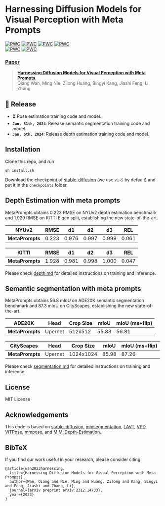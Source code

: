 # Harnessing Diffusion Models for Visual Perception with Meta Prompts

[![PWC](https://img.shields.io/endpoint.svg?url=https://paperswithcode.com/badge/harnessing-diffusion-models-for-visual/monocular-depth-estimation-on-nyu-depth-v2)](https://paperswithcode.com/sota/monocular-depth-estimation-on-nyu-depth-v2?p=harnessing-diffusion-models-for-visual)
[![PWC](https://img.shields.io/endpoint.svg?url=https://paperswithcode.com/badge/harnessing-diffusion-models-for-visual/monocular-depth-estimation-on-kitti-eigen)](https://paperswithcode.com/sota/monocular-depth-estimation-on-kitti-eigen?p=harnessing-diffusion-models-for-visual)
[![PWC](https://img.shields.io/endpoint.svg?url=https://paperswithcode.com/badge/harnessing-diffusion-models-for-visual/semantic-segmentation-on-cityscapes-val)](https://paperswithcode.com/sota/semantic-segmentation-on-cityscapes-val?p=harnessing-diffusion-models-for-visual)
[![PWC](https://img.shields.io/endpoint.svg?url=https://paperswithcode.com/badge/harnessing-diffusion-models-for-visual/semantic-segmentation-on-cityscapes)](https://paperswithcode.com/sota/semantic-segmentation-on-cityscapes?p=harnessing-diffusion-models-for-visual)                     
[![PWC](https://img.shields.io/endpoint.svg?url=https://paperswithcode.com/badge/harnessing-diffusion-models-for-visual/semantic-segmentation-on-ade20k)](https://paperswithcode.com/sota/semantic-segmentation-on-ade20k?p=harnessing-diffusion-models-for-visual)
[![PWC](https://img.shields.io/endpoint.svg?url=https://paperswithcode.com/badge/harnessing-diffusion-models-for-visual/pose-estimation-on-coco)](https://paperswithcode.com/sota/pose-estimation-on-coco?p=harnessing-diffusion-models-for-visual)

### [Paper](https://arxiv.org/abs/2312.14733)
> [**Harnessing Diffusion Models for Visual Perception with Meta Prompts**](https://arxiv.org/abs/2312.14733),            
> Qiang Wan, Ming Nie, Zilong Huang, Bingyi Kang, Jiashi Feng, Li Zhang        

## 📸 Release

* ⏳ Pose estimation training code and model.
* **`Jan. 31th, 2024`**: Release semantic segmentation training code and model.
* **`Jan. 6th, 2024`**: Release depth estimation training code and model.

## Installation
Clone this repo, and run
```
sh install.sh
```
Download the checkpoint of [stable-diffusion](https://github.com/runwayml/stable-diffusion) (we use `v1-5` by default) and put it in the `checkpoints` folder.


## Depth Estimation with meta prompts
MetaPrompts obtains 0.223 RMSE on NYUv2 depth estimation benchmark and 1.929 RMSE on KITTI Eigen split, establishing the new state-of-the-art.

| NYUv2 | RMSE | d1 | d2 | d3 | REL  |
|-------------------|-------|-------|--------|--------|--------|
| **MetaPrompts** | 0.223 | 0.976 | 0.997 | 0.999 | 0.061 |

| KITTI | RMSE | d1 | d2 | d3 | REL  |
|-------------------|-------|-------|--------|--------|--------|
| **MetaPrompts** | 1.928 | 0.981 | 0.998 | 1.000 | 0.047 | 

Please check [depth.md](./depth/README.md) for detailed instructions on training and inference.

## Semantic segmentation with meta prompts
MetaPrompts obtains 56.8 mIoU on ADE20K semantic segmentation benchmark and 87.3 mIoU on CityScapes, establishing the new state-of-the-art.

| ADE20K | Head | Crop Size | mIoU | mIoU (ms+flip) |
|-------------------|-------|-------|--------|--------|
| **MetaPrompts** | Upernet | 512x512 | 55.83 | 56.81 |

| CityScapes | Head | Crop Size | mIoU | mIoU (ms+flip) |
|-------------------|-------|-------|--------|--------|
| **MetaPrompts** | Upernet | 1024x1024 | 85.98 | 87.26 | 


Please check [segmentation.md](./segmentation/README.md) for detailed instructions on training and inference.

## License
MIT License

## Acknowledgements
This code is based on [stable-diffusion](https://github.com/CompVis/stable-diffusion), [mmsegmentation](https://github.com/open-mmlab/mmsegmentation), [LAVT](https://github.com/yz93/LAVT-RIS), [VPD](https://github.com/wl-zhao/VPD), [ViTPose](https://github.com/ViTAE-Transformer/ViTPose), [mmpose](https://github.com/open-mmlab/mmpose), and [MIM-Depth-Estimation](https://github.com/SwinTransformer/MIM-Depth-Estimation).

## BibTeX
If you find our work useful in your research, please consider citing:
```
@article{wan2023harnessing,
  title={Harnessing Diffusion Models for Visual Perception with Meta Prompts},
  author={Wan, Qiang and Nie, Ming and Huang, Zilong and Kang, Bingyi and Feng, Jiashi and Zhang, Li},
  journal={arXiv preprint arXiv:2312.14733},
  year={2023}
}
```
